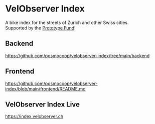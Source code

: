 # VelObserver Index


A bike index for the streets of Zurich and other Swiss cities.     
Supported by the [Prototype Fund](https://prototypefund.opendata.ch/project/velobserver/)!

## Backend
https://github.com/posmocoop/velobserver-index/tree/main/backend

## Frontend
https://github.com/posmocoop/velobserver-index/blob/main/frontend/README.md

## VelObserver Index Live
https://index.velobserver.ch



